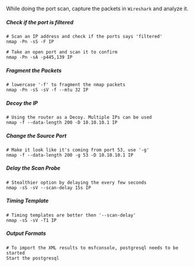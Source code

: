 While doing the port scan, capture the packets in `Wireshark` and analyze it. 

##### Check if the port is filtered
```
# Scan an IP address and check if the ports says 'filtered'
nmap -Pn -sS -F IP

# Take an open port and scan it to confirm
nmap -Pn -sA -p445,139 IP
```

##### Fragment the Packets
```
# lowercase '-f' to fragment the nmap packets
nmap -Pn -sS -sV -f --mtu 32 IP
```

##### Decoy the IP
```
# Using the router as a Decoy. Multiple IPs can be used
nmap -f --data-length 200 -D 10.10.10.1 IP
```

##### Change the Source Port 
```
# Make it look like it's coming from port 53, use '-g'
nmap -f --data-length 200 -g 53 -D 10.10.10.1 IP
```

##### Delay the Scan Probe
```
# Stealthier option by delaying the every few seconds
nmap -sS -sV --scan-delay 15s IP
```

##### Timing Template
```
# Timing templates are better then '--scan-delay'
nmap -sS -sV -T1 IP
```

##### Output Formats
```
# To import the XML results to msfconsole, postgresql needs to be started
Start the postgresql 

```